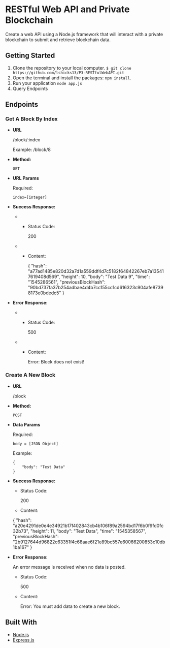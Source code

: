 # RESTful Web API and Private Blockchain

Create a web API using a Node.js framework that will interact with a private blockchain to submit and retrieve blockchain data.

## Getting Started

1. Clone the repository to your local computer. 
    `$ git clone https://github.com/lshicks13/P3-RESTfulWebAPI.git`
2. Open the terminal and install the packages: `npm install`.
3. Run your application `node app.js`
4. Query Endpoints

## Endpoints

### Get A Block By Index

* **URL**

    /block/:index
    
    Example: /block/8

* **Method:**

    ```GET```

* **URL Params**

    Required:

    ```index=[integer]```

* **Success Response:**
 
    * * Status Code:

        200

    * * Content:
    
        {
        "hash": "a77ad1485e820d32a7d1a559ddf4d7c5182f64842267eb7a135417619408d569",
        "height": 10,
        "body": "Test Data 9",
        "time": "1545286561",
        "previousBlockHash": "90bd737fa37b254adbae4d4b7cc155cc1cd616323c904afe87398173e0bdedc5"
        }
        
* **Error Response:**

    * * Status Code:

        500

    * * Content:

        Error: Block does not exist!
        
### Create A New Block

* **URL**

    /block

* **Method:**

    ```POST```

* **Data Params**

    Required:

    ```body = [JSON Object]```
    
    Example: 
    ```
    {
        "body": "Test Data"
    }
    ```

* **Success Response:**
    
    * Status Code:

        200

    * Content:

    {
    "hash": "a20e4291de0e4e34921b17f402843cb4b106f89a2594bd17f6b0f9fd0fc32b73",
    "height": 11,
    "body": "Test Data",
    "time": "1545358567",
    "previousBlockHash": "2b9127644d96822c63351f4c68aae6f21e89bc557e60066200853c10db1ba167"
    }
        
* **Error Response:**
    
    An error message is received when no data is posted.

    * Status Code:

        500

    * Content:

        Error: You must add data to create a new block.

## Built With

* [Node.js](https://nodejs.org/en/)
* [Express.js](https://expressjs.com/)
